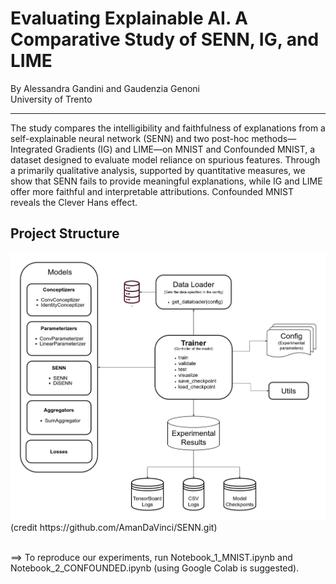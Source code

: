 # Evaluating Explainable AI. A Comparative Study of SENN, IG, and LIME
By Alessandra Gandini and Gaudenzia Genoni  
University of Trento
***

The study compares the intelligibility and faithfulness of explanations from a self-explainable neural
network (SENN) and two post-hoc methods—Integrated Gradients (IG) and LIME—on MNIST and
Confounded MNIST, a dataset designed to evaluate model reliance on spurious features. Through
a primarily qualitative analysis, supported by quantitative measures, we show that SENN fails to
provide meaningful explanations, while IG and LIME offer more faithful and interpretable attributions. Confounded MNIST reveals the Clever Hans effect.

## Project Structure
<img src="images/UML-SENN.png" alt="Project Structure" width="720">
(credit https://github.com/AmanDaVinci/SENN.git)

<br>
<br>

==> To reproduce our experiments, run Notebook_1_MNIST.ipynb and Notebook_2_CONFOUNDED.ipynb (using Google Colab is suggested).
